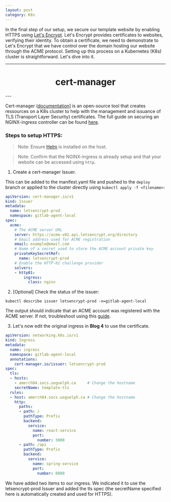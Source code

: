 ```yaml
---
layout: post
category: K8s
---
```


In the final step of our setup, we secure our template website by enabling HTTPS using [Let's Encrypt](https://letsencrypt.org/getting-started/). Let's Encrypt provides certificates to websites, verifying their identity. To obtain a certificate, we need to demonstrate to Let's Encrypt that we have control over the domain hosting our website through the ACME protocol. Setting up this process on a Kubernetes (K8s) cluster is straightforward. Let's dive into it.

---
<h1 align="center">cert-manager</h1>
---

Cert-manager ([documentation](https://cert-manager.io/docs/)] is an open-source tool that creates ressources on a K8s cluster to help with the management and issuance of TLS (Transport Layer Security) certificates. The full guide on securing an NGINX-ingress controller can be found [here](https://cert-manager.io/docs/tutorials/acme/nginx-ingress/).

### Steps to setup HTTPS:

> Note: Ensure [Helm](https://helm.sh/docs/intro/install/) is installed on the host.

> Note: Confirm that the NGINX-ingress is already setup and that your website can be accessed using ```http```.

1. Create a cert-manager Issuer.

This can be added to the manifest.yaml file and pushed to the ```deploy``` branch or applied to the cluster directly using ```kubectl apply -f <filename>```:

```yaml
apiVersion: cert-manager.io/v1
kind: Issuer
metadata:
  name: letsencrypt-prod
  namespace: gitlab-agent-local
spec:
  acme:
    # The ACME server URL
    server: https://acme-v02.api.letsencrypt.org/directory
    # Email address used for ACME registration
    email: example@email.com
    # Name of a secret used to store the ACME account private key
    privateKeySecretRef:
      name: letsencrypt-prod
    # Enable the HTTP-01 challenge provider
    solvers:
    - http01:
        ingress:
          class: nginx
```

2. [Optional] Check the status of the issuer:

```
kubectl describe issuer letsencrypt-prod -n=gitlab-agent-local
```

The output should indicate that an ACME account was registered with the ACME server. If not, troubleshoot using this [guide](https://cert-manager.io/docs/troubleshooting/acme/).

3. Let's now edit the original ingress in **Blog 4** to use the certificate.

```yaml
apiVersion: networking.k8s.io/v1
kind: Ingress
metadata:
  name: ingress
  namespace: gitlab-agent-local
  annotations:
    cert-manager.io/issuer: letsencrypt-prod
spec:
  tls:
  - hosts:
    - amerch04.socs.uoguelph.ca		# Change the hostname
    secretName: template-tls
  rules:
  - host: amerch04.socs.uoguelph.ca	# Change the hostname
    http:
      paths:
      - path: /
        pathType: Prefix
        backend:
          service:
            name: react-service
            port: 
              number: 3000
      - path: /api
        pathType: Prefix
        backend:
          service:
            name: spring-service
            port: 
              number: 8080
```

We have added two items to our ingress. We indicated it to use the letsencrypt-prod Issuer and added the tls spec (the secretName specified here is automatically created and used for HTTPS).